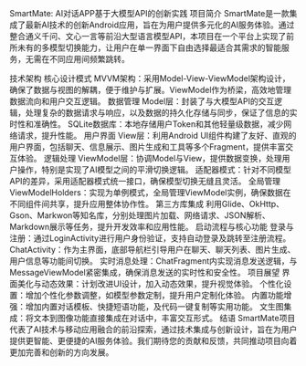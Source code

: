 SmartMate: AI对话APP基于大模型API的创新实践
项目简介
SmartMate是一款集成了最新AI技术的创新Android应用，旨在为用户提供多元化的AI服务体验。通过整合通义千问、文心一言等前沿大型语言模型API，本项目在一个平台上实现了前所未有的多模型切换能力，让用户在单一界面下自由选择最适合其需求的智能服务，无需在不同应用间频繁跳转。

技术架构
核心设计模式
MVVM架构：采用Model-View-ViewModel架构设计，确保了数据与视图的解耦，便于维护与扩展。ViewModel作为桥梁，高效地管理数据流向和用户交互逻辑。
数据管理
Model层：封装了与大模型API的交互逻辑，处理复杂的数据请求与响应，以及数据的持久化存储与同步，保证了信息的实时性和准确性。
SQLite数据库：本地存储用户Token和其他轻量级数据，减少网络请求，提升性能。
用户界面
View层：利用Android UI组件构建了友好、直观的用户界面，包括聊天、信息展示、图片生成和工具等多个Fragment，提供丰富交互体验。
逻辑处理
ViewModel层：协调Model与View，提供数据变换，处理用户操作，特别是实现了AI模型之间的平滑切换逻辑。
适配器模式：针对不同模型API的差异，采用适配器模式统一接口，确保模型切换无缝且灵活。
全局管理
ViewModelHolders：实现为单例模式，全局管理ViewModel实例，确保数据在不同组件间共享，提升应用整体协作性。
第三方库集成
利用Glide、OkHttp、Gson、Markwon等知名库，分别处理图片加载、网络请求、JSON解析、Markdown展示等任务，提升开发效率和应用性能。
启动流程与核心功能
登录与注册：通过LoginActivity进行用户身份验证，支持自动登录及跳转至注册流程。
ChatActivity：作为主界面，底部导航栏引导用户在聊天、聊天列表、图片生成、用户信息等功能间切换。
实时消息处理：ChatFragment内实现消息发送逻辑，与MessageViewModel紧密集成，确保消息发送的实时性和安全性。
项目展望
界面美化与动态效果：计划改进UI设计，加入动态效果，提升视觉体验。
个性化设置：增加个性化参数调整，如模型参数定制，提升用户定制化体验。
内置功能增强：增加内置对话模板、快捷短语功能，及代码一键复制等实用功能。
文生图集成：将文本到图像功能直接集成在对话中，丰富交互形式。
结语
SmartMate项目代表了AI技术与移动应用融合的前沿探索，通过技术集成与创新设计，旨在为用户提供更智能、更便捷的AI服务体验。我们期待您的贡献和反馈，共同推动项目向着更加完善和创新的方向发展。
